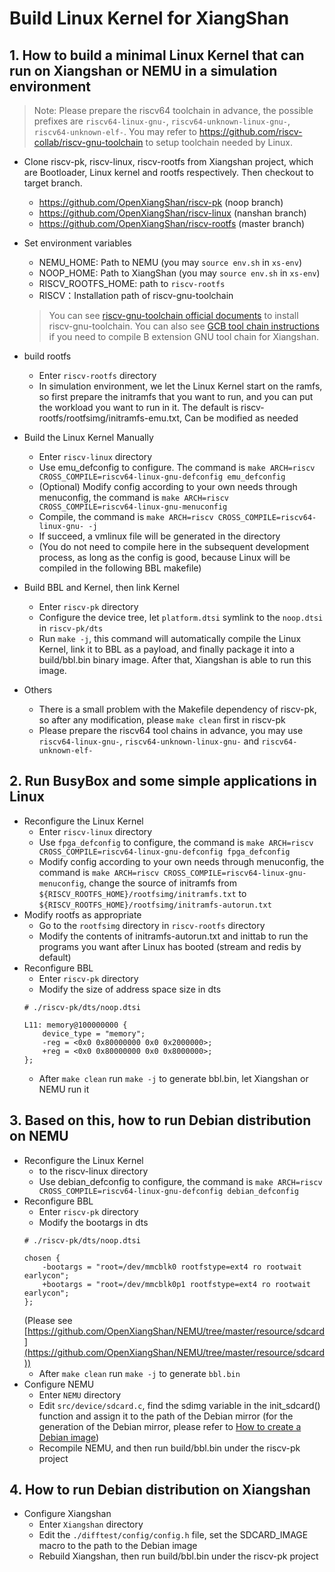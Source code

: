 # Build Linux Kernel for XiangShan

## 1. How to build a minimal Linux Kernel that can run on Xiangshan or NEMU in a simulation environment

> Note: Please prepare the riscv64 toolchain in advance, the possible prefixes are `riscv64-linux-gnu-`, `riscv64-unknown-linux-gnu-`, `riscv64-unknown-elf-`. You may refer to https://github.com/riscv-collab/riscv-gnu-toolchain to setup toolchain needed by Linux.

- Clone riscv-pk, riscv-linux, riscv-rootfs from Xiangshan project, which are Bootloader, Linux kernel and rootfs respectively. Then checkout to target branch.
    - https://github.com/OpenXiangShan/riscv-pk (noop branch)
    - https://github.com/OpenXiangShan/riscv-linux (nanshan branch)
    - https://github.com/OpenXiangShan/riscv-rootfs (master branch)
- Set environment variables
    - NEMU_HOME: Path to NEMU (you may `source env.sh` in `xs-env`)
    - NOOP_HOME: Path to XiangShan (you may `source env.sh` in `xs-env`)
    - RISCV_ROOTFS_HOME: path to `riscv-rootfs`
    - RISCV：Installation path of riscv-gnu-toolchain

    > You can see [riscv-gnu-toolchain official documents](https://github.com/riscv-collab/riscv-gnu-toolchain) to install riscv-gnu-toolchain. You can also see [GCB tool chain instructions](../compiler/gnu_toolchain-en.md) if you need to compile B extension GNU tool chain for Xiangshan.

- build rootfs
    - Enter `riscv-rootfs` directory
    - In simulation environment, we let the Linux Kernel start on the ramfs, so first prepare the initramfs that you want to run, and you can put the workload you want to run in it. The default is riscv-rootfs/rootfsimg/initramfs-emu.txt, Can be modified as needed
- Build the Linux Kernel Manually
    - Enter `riscv-linux` directory
    - Use emu_defconfig to configure. The command is `make ARCH=riscv CROSS_COMPILE=riscv64-linux-gnu-defconfig emu_defconfig`
    - (Optional) Modify config according to your own needs through menuconfig, the command is `make ARCH=riscv CROSS_COMPILE=riscv64-linux-gnu-menuconfig`
    - Compile, the command is `make ARCH=riscv CROSS_COMPILE=riscv64-linux-gnu- -j`
    - If succeed, a vmlinux file will be generated in the directory
    - (You do not need to compile here in the subsequent development process, as long as the config is good, because Linux will be compiled in the following BBL makefile)
- Build BBL and Kernel, then link Kernel
    - Enter `riscv-pk` directory
    - Configure the device tree, let `platform.dtsi` symlink to the `noop.dtsi` in `riscv-pk/dts`
    - Run `make -j`, this command will automatically compile the Linux Kernel, link it to BBL as a payload, and finally package it into a build/bbl.bin binary image. After that, Xiangshan is able to run this image.

- Others
    - There is a small problem with the Makefile dependency of riscv-pk, so after any modification, please `make clean` first in riscv-pk
    - Please prepare the riscv64 tool chains in advance, you may use `riscv64-linux-gnu-`, `riscv64-unknown-linux-gnu-` and `riscv64-unknown-elf-`

## 2. Run BusyBox and some simple applications in Linux

* Reconfigure the Linux Kernel
    * Enter `riscv-linux` directory
    * Use `fpga_defconfig` to configure, the command is `make ARCH=riscv CROSS_COMPILE=riscv64-linux-gnu-defconfig fpga_defconfig`
    * Modify config according to your own needs through menuconfig, the command is `make ARCH=riscv CROSS_COMPILE=riscv64-linux-gnu-menuconfig`, change the source of initramfs from `${RISCV_ROOTFS_HOME}/rootfsimg/initramfs.txt` to `${RISCV_ROOTFS_HOME}/rootfsimg/initramfs-autorun.txt`
* Modify rootfs as appropriate
    * Go to the `rootfsimg` directory in `riscv-rootfs` directory
    * Modify the contents of initramfs-autorun.txt and inittab to run the programs you want after Linux has booted (stream and redis by default)
* Reconfigure BBL
    * Enter `riscv-pk` directory
    * Modify the size of address space size in dts
    ```shell
    # ./riscv-pk/dts/noop.dtsi

	L11: memory@100000000 {
		device_type = "memory";
		-reg = <0x0 0x80000000 0x0 0x2000000>;
        +reg = <0x0 0x80000000 0x0 0x8000000>;
	};
    ```
    * After `make clean` run `make -j` to generate bbl.bin, let Xiangshan or NEMU run it



## 3. Based on this, how to run Debian distribution on NEMU

* Reconfigure the Linux Kernel
    * to the riscv-linux directory
    * Use debian_defconfig to configure, the command is `make ARCH=riscv CROSS_COMPILE=riscv64-linux-gnu-defconfig debian_defconfig`
* Reconfigure BBL
    * Enter `riscv-pk` directory
    * Modify the bootargs in dts
    ```shell
    # ./riscv-pk/dts/noop.dtsi

	chosen {
        -bootargs = "root=/dev/mmcblk0 rootfstype=ext4 ro rootwait earlycon";
        +bootargs = "root=/dev/mmcblk0p1 rootfstype=ext4 ro rootwait earlycon";
    };
    ```
    (Please see [https://github.com/OpenXiangShan/NEMU/tree/master/resource/sdcard](https://github.com/OpenXiangShan/NEMU/tree/master/resource/sdcard))
    * After `make clean` run `make -j` to generate `bbl.bin`
* Configure NEMU
    * Enter `NEMU` directory
    * Edit `src/device/sdcard.c`, find the sdimg variable in the init_sdcard() function and assign it to the path of the Debian mirror (for the generation of the Debian mirror, please refer to [How to create a Debian image](./debian-en.md))
    * Recompile NEMU, and then run build/bbl.bin under the riscv-pk project


## 4. How to run Debian distribution on Xiangshan

* Configure Xiangshan
    * Enter `Xiangshan` directory
    * Edit the `./difftest/config/config.h` file, set the SDCARD_IMAGE macro to the path to the Debian image
    * Rebuild Xiangshan, then run build/bbl.bin under the riscv-pk project
